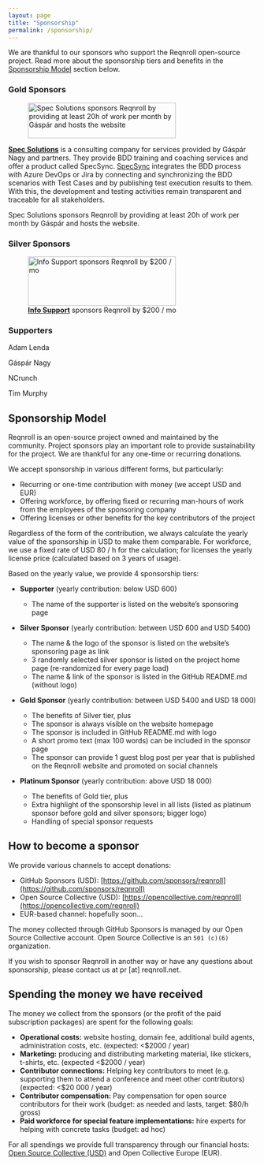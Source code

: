 ```yaml
---
layout: page
title: "Sponsorship"
permalink: /sponsorship/
---
```


We are thankful to our sponsors who support the Reqnroll open-source project. Read more about the sponsorship tiers and benefits in the [Sponsorship Model](#sponsorship-model) section below.

<h3 class="wp-block-heading has-text-align-center" id="gold-sponsors">Gold Sponsors</h3>

<div class="wp-block-columns is-layout-flex wp-container-core-columns-is-layout-1 wp-block-columns-is-layout-flex">
<div class="wp-block-column is-vertically-aligned-center is-layout-flow wp-block-column-is-layout-flow" style="flex-basis:33.33%">
<figure class="wp-block-image aligncenter size-medium"><a href="https://www.specsolutions.eu/"><img decoding="async" width="300" height="72" src="{{ site.url }}/assets/images/SpecSolution-logo-600-300x72.png" alt="Spec Solutions sponsors Reqnroll by providing at least 20h of work per month by Gáspár and hosts the website" class="wp-image-314" style="object-fit:cover" title="Spec Solutions sponsors Reqnroll by providing at least 20h of work per month by Gáspár and hosts the website" srcset="{{ site.url }}/assets/images/SpecSolution-logo-600-300x72.png 300w, {{ site.url }}/assets/images/SpecSolution-logo-600.png 600w" sizes="(max-width: 300px) 100vw, 300px" /></a></figure>
</div>

<div class="wp-block-column is-vertically-aligned-bottom is-layout-flow wp-block-column-is-layout-flow" style="flex-basis:66.66%">
<p class="has-small-font-size"><strong><a href="https://www.specsolutions.eu/">Spec Solutions</a></strong> is a consulting company for services provided by Gáspár Nagy and partners. They provide BDD training and coaching services and offer a product called SpecSync. <a href="https://www.specsolutions.eu/specsync/">SpecSync</a> integrates the BDD process with Azure DevOps or Jira by connecting and synchronizing the BDD scenarios with Test Cases and by publishing test execution results to them. With this, the development and testing activities remain transparent and traceable for all stakeholders.</p>



<p class="has-small-font-size">Spec Solutions sponsors Reqnroll by providing at least 20h of work per month by Gáspár and hosts the website.</p>
</div>
</div>



<h3 class="wp-block-heading has-text-align-center" id="silver-sponsors">Silver Sponsors</h3>



<div class="wp-block-group is-content-justification-center is-layout-flex wp-container-core-group-is-layout-6 wp-block-group-is-layout-flex">
<figure class="wp-block-image size-medium"><a href="https://www.infosupport.com/"><img decoding="async" width="300" height="100" src="{{ site.url }}/assets/images/Info-Support-30cm-300DPI-PNG-300x100.png" alt="Info Support sponsors Reqnroll by $200 / mo" class="wp-image-318" title="Info Support sponsors Reqnroll by $200 / mo" srcset="{{ site.url }}/assets/images/Info-Support-30cm-300DPI-PNG-300x100.png 300w, {{ site.url }}/assets/images/Info-Support-30cm-300DPI-PNG-1024x341.png 1024w, {{ site.url }}/assets/images/Info-Support-30cm-300DPI-PNG-768x256.png 768w, {{ site.url }}/assets/images/Info-Support-30cm-300DPI-PNG-1536x512.png 1536w, {{ site.url }}/assets/images/Info-Support-30cm-300DPI-PNG-2048x683.png 2048w" sizes="(max-width: 300px) 100vw, 300px" /></a><figcaption class="wp-element-caption"><strong><a href="https://www.infosupport.com/">Info Support</a></strong> sponsors Reqnroll by $200 / mo</figcaption></figure>
</div>



<h3 class="wp-block-heading has-text-align-center" id="supporters">Supporters</h3>

<div class="wp-block-group is-content-justification-center is-layout-flex wp-container-core-group-is-layout-7 wp-block-group-is-layout-flex">
<p>Adam Lenda</p>
<p>Gáspár Nagy</p>
<p>NCrunch</p>
<p>Tim Murphy</p>
</div>


## Sponsorship Model

Reqnroll is an open-source project owned and maintained by the community. Project sponsors play an important role to provide sustainability for the project. We are thankful for any one-time or recurring donations.

We accept sponsorship in various different forms, but particularly:

*   Recurring or one-time contribution with money (we accept USD and EUR)
*   Offering workforce, by offering fixed or recurring man-hours of work from the employees of the sponsoring company
*   Offering licenses or other benefits for the key contributors of the project

Regardless of the form of the contribution, we always calculate the yearly value of the sponsorship in USD to make them comparable. For workforce, we use a fixed rate of USD 80 / h for the calculation; for licenses the yearly license price (calculated based on 3 years of usage).

Based on the yearly value, we provide 4 sponsorship tiers:

*   **Supporter** (yearly contribution: below USD 600)
    *   The name of the supporter is listed on the website’s sponsoring page

*   **Silver Sponsor** (yearly contribution: between USD 600 and USD 5400)
    *   The name & the logo of the sponsor is listed on the website’s sponsoring page as link
    *   3 randomly selected silver sponsor is listed on the project home page (re-randomized for every page load)
    *   The name & link of the sponsor is listed in the GitHub README.md (without logo)

*   **Gold Sponsor** (yearly contribution: between USD 5400 and USD 18 000)
    *   The benefits of Silver tier, plus
    *   The sponsor is always visible on the website homepage
    *   The sponsor is included in GitHub README.md with logo
    *   A short promo text (max 100 words) can be included in the sponsor page
    *   The sponsor can provide 1 guest blog post per year that is published on the Reqnroll website and promoted on social channels

*   **Platinum Sponsor** (yearly contribution: above USD 18 000)
    *   The benefits of Gold tier, plus
    *   Extra highlight of the sponsorship level in all lists (listed as platinum sponsor before gold and silver sponsors; bigger logo)
    *   Handling of special sponsor requests

## How to become a sponsor

We provide various channels to accept donations:

*   GitHub Sponsors (USD): [https://github.com/sponsors/reqnroll](https://github.com/sponsors/reqnroll)
*   Open Source Collective (USD): [https://opencollective.com/reqnroll](https://opencollective.com/reqnroll)
*   EUR-based channel: hopefully soon...

The money collected through GitHub Sponsors is managed by our Open Source Collective account. Open Source Collective is an `501 (c)(6)` organization.

If you wish to sponsor Reqnroll in another way or have any questions about sponsorship, please contact us at pr \[at\] reqnroll.net.

## Spending the money we have received

The money we collect from the sponsors (or the profit of the paid subscription packages) are spent for the following goals:

*   **Operational costs:** website hosting, domain fee, additional build agents, administration costs, etc. (expected: <$2000 / year)
*   **Marketing:** producing and distributing marketing material, like stickers, t-shirts, etc. (expected <$2000 / year)
*   **Contributor connections:** Helping key contributors to meet (e.g. supporting them to attend a conference and meet other contributors) (expected: <$20 000 / year)
*   **Contributor compensation:** Pay compensation for open source contributors for their work (budget: as needed and lasts, target: $80/h gross)
*   **Paid workforce for special feature implementations:** hire experts for helping with concrete tasks (budget: ad hoc)

For all spendings we provide full transparency through our financial hosts: [Open Source Collective (USD)](https://opencollective.com/reqnroll) and Open Collective Europe (EUR).